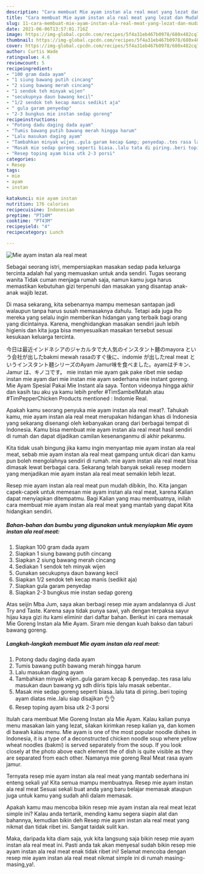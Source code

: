 ```yaml
---
description: "Cara membuat Mie ayam instan ala real meat yang lezat dan Mudah Dibuat"
title: "Cara membuat Mie ayam instan ala real meat yang lezat dan Mudah Dibuat"
slug: 11-cara-membuat-mie-ayam-instan-ala-real-meat-yang-lezat-dan-mudah-dibuat
date: 2021-06-06T13:57:01.716Z
image: https://img-global.cpcdn.com/recipes/5f4a31eb467b0978/680x482cq70/mie-ayam-instan-ala-real-meat-foto-resep-utama.jpg
thumbnail: https://img-global.cpcdn.com/recipes/5f4a31eb467b0978/680x482cq70/mie-ayam-instan-ala-real-meat-foto-resep-utama.jpg
cover: https://img-global.cpcdn.com/recipes/5f4a31eb467b0978/680x482cq70/mie-ayam-instan-ala-real-meat-foto-resep-utama.jpg
author: Curtis Wade
ratingvalue: 4.6
reviewcount: 5
recipeingredient:
- "100 gram dada ayam"
- "1 siung bawang putih cincang"
- "2 siung bawang merah cincang"
- "1 sendok teh minyak wijen"
- "secukupnya daun bawang kecil"
- "1/2 sendok teh kecap manis sedikit aja"
- " gula garam penyedap"
- "2-3 bungkus mie instan sedap goreng"
recipeinstructions:
- "Potong dadu daging dada ayam"
- "Tumis bawang putih bawang merah hingga harum"
- "Lalu masukan daging ayam"
- "Tambahkan minyak wijen..gula garam kecap &amp; penyedap..tes rasa lalu masukan daun bawang yg sdh diiris tipis lalu masak sebentar.."
- "Masak mie sedap goreng seperti biasa..lalu tata di piring..beri toping ayam diatas mie..lalu siap disajikan 👌👌"
- "Resep toping ayam bisa utk 2-3 porsi"
categories:
- Resep
tags:
- mie
- ayam
- instan

katakunci: mie ayam instan 
nutrition: 176 calories
recipecuisine: Indonesian
preptime: "PT14M"
cooktime: "PT43M"
recipeyield: "4"
recipecategory: Lunch

---
```



![Mie ayam instan ala real meat](https://img-global.cpcdn.com/recipes/5f4a31eb467b0978/680x482cq70/mie-ayam-instan-ala-real-meat-foto-resep-utama.jpg)

Sebagai seorang istri, mempersiapkan masakan sedap pada keluarga tercinta adalah hal yang memuaskan untuk anda sendiri. Tugas seorang  wanita Tidak cuman menjaga rumah saja, namun kamu juga harus memastikan kebutuhan gizi terpenuhi dan masakan yang disantap anak-anak wajib lezat.

Di masa  sekarang, kita sebenarnya mampu memesan santapan jadi walaupun tanpa harus susah memasaknya dahulu. Tetapi ada juga lho mereka yang selalu ingin memberikan hidangan yang terbaik bagi orang yang dicintainya. Karena, menghidangkan masakan sendiri jauh lebih higienis dan kita juga bisa menyesuaikan masakan tersebut sesuai kesukaan keluarga tercinta. 

今日は最近インドネシアのジャカルタで大人気のインスタント麺のmayora という会社が出したbakmi mewah rasaのすぐ後に、indomie が出したreal meat というインスタント麺シリーズのAyam Jamur味を食べました。ayamはチキン、Jamur は、キノコです。 mie instan mie ayam gak pake ribet mie sedap instan mie ayam dari mie instan mie ayam sederhana mie instant goreng. Mie Ayam Spesial Pakai Mie Instant ala saya. Tonton videonya hingga akhir dan kasih tau aku ya kamu lebih prefer #TimSambelMatah atau #TimPepperChicken Products mentioned : Indomie Real.

Apakah kamu seorang penyuka mie ayam instan ala real meat?. Tahukah kamu, mie ayam instan ala real meat merupakan hidangan khas di Indonesia yang sekarang disenangi oleh kebanyakan orang dari berbagai tempat di Indonesia. Kamu bisa membuat mie ayam instan ala real meat hasil sendiri di rumah dan dapat dijadikan camilan kesenanganmu di akhir pekanmu.

Kita tidak usah bingung jika kamu ingin menyantap mie ayam instan ala real meat, sebab mie ayam instan ala real meat gampang untuk dicari dan kamu pun boleh mengolahnya sendiri di rumah. mie ayam instan ala real meat bisa dimasak lewat berbagai cara. Sekarang telah banyak sekali resep modern yang menjadikan mie ayam instan ala real meat semakin lebih lezat.

Resep mie ayam instan ala real meat pun mudah dibikin, lho. Kita jangan capek-capek untuk memesan mie ayam instan ala real meat, karena Kalian dapat menyiapkan ditempatmu. Bagi Kalian yang mau membuatnya, inilah cara membuat mie ayam instan ala real meat yang mantab yang dapat Kita hidangkan sendiri.

<!--inarticleads1-->

##### Bahan-bahan dan bumbu yang digunakan untuk menyiapkan Mie ayam instan ala real meat:

1. Siapkan 100 gram dada ayam
1. Siapkan 1 siung bawang putih cincang
1. Siapkan 2 siung bawang merah cincang
1. Sediakan 1 sendok teh minyak wijen
1. Gunakan secukupnya daun bawang kecil
1. Siapkan 1/2 sendok teh kecap manis (sedikit aja)
1. Siapkan  gula garam penyedap
1. Siapkan 2-3 bungkus mie instan sedap goreng


Atas seijin Mba Jum, saya akan berbagi resep mie ayam andalannya di Just Try and Taste. Karena saya tidak punya sawi, yah dengan terpaksa sayur hijau kaya gizi itu kami eliminir dari daftar bahan. Berikut ini cara memasak Mie Goreng Instan ala Mie Ayam. Siram mie dengan kuah bakso dan taburi bawang goreng. 

<!--inarticleads2-->

##### Langkah-langkah membuat Mie ayam instan ala real meat:

1. Potong dadu daging dada ayam
1. Tumis bawang putih bawang merah hingga harum
1. Lalu masukan daging ayam
1. Tambahkan minyak wijen..gula garam kecap &amp; penyedap..tes rasa lalu masukan daun bawang yg sdh diiris tipis lalu masak sebentar..
1. Masak mie sedap goreng seperti biasa..lalu tata di piring..beri toping ayam diatas mie..lalu siap disajikan 👌👌
1. Resep toping ayam bisa utk 2-3 porsi


Itulah cara membuat Mie Goreng Instan ala Mie Ayam. Kalau kalian punya menu masakan lain yang lezat, silakan kirimkan resep kalian ya, dan komen di bawah kalau menu. Mie ayam is one of the most popular noodle dishes in Indonesia, it is a type of a deconstructed chicken noodle soup where yellow wheat noodles (bakmi) is served separately from the soup. If you look closely at the photo above each element the of dish is quite visible as they are separated from each other. Namanya mie goreng Real Meat rasa ayam jamur. 

Ternyata resep mie ayam instan ala real meat yang mantab sederhana ini enteng sekali ya! Kita semua mampu membuatnya. Resep mie ayam instan ala real meat Sesuai sekali buat anda yang baru belajar memasak ataupun juga untuk kamu yang sudah ahli dalam memasak.

Apakah kamu mau mencoba bikin resep mie ayam instan ala real meat lezat simple ini? Kalau anda tertarik, mending kamu segera siapin alat dan bahannya, kemudian bikin deh Resep mie ayam instan ala real meat yang nikmat dan tidak ribet ini. Sangat taidak sulit kan. 

Maka, daripada kita diam saja, yuk kita langsung saja bikin resep mie ayam instan ala real meat ini. Pasti anda tak akan menyesal sudah bikin resep mie ayam instan ala real meat enak tidak ribet ini! Selamat mencoba dengan resep mie ayam instan ala real meat nikmat simple ini di rumah masing-masing,ya!.

